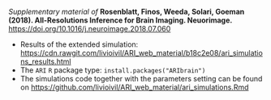 *Supplementary material of* **Rosenblatt, Finos, Weeda, Solari, Goeman (2018). All-Resolutions Inference for Brain Imaging. Neuorimage.** https://doi.org/10.1016/j.neuroimage.2018.07.060


- Results of the extended simulation:
https://cdn.rawgit.com/livioivil/ARI_web_material/b18c2e08/ari_simulations_results.html  
- The `ARI` `R` package type:
`install.packages("ARIbrain")`  
- The simulations code together with the parameters setting can be found on
https://github.com/livioivil/ARI_web_material/ari_simulations.Rmd